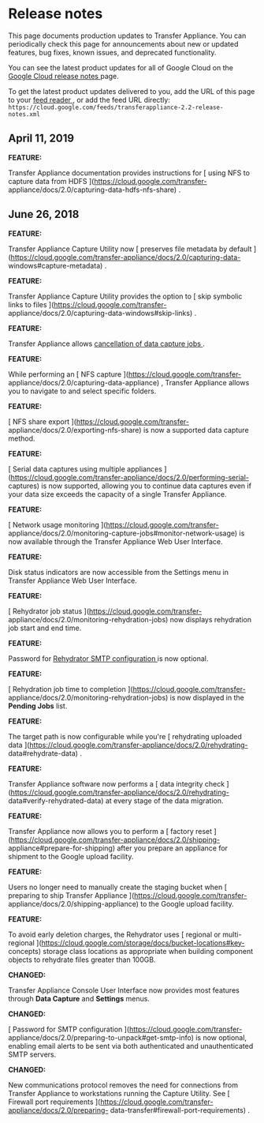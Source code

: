 #  Release notes

This page documents production updates to Transfer Appliance. You can
periodically check this page for announcements about new or updated features,
bug fixes, known issues, and deprecated functionality.

You can see the latest product updates for all of Google Cloud on the [ Google
Cloud release notes ](/release-notes) page.

To get the latest product updates delivered to you, add the URL of this page
to your [ feed reader
](https://wikipedia.org/wiki/Comparison_of_feed_aggregators) , or add the feed
URL directly: ` https://cloud.google.com/feeds/transferappliance-2.2-release-
notes.xml `

##  April 11, 2019

**FEATURE:**

Transfer Appliance documentation provides instructions for [ using NFS to
capture data from HDFS ](https://cloud.google.com/transfer-
appliance/docs/2.0/capturing-data-hdfs-nfs-share) .

##  June 26, 2018

**FEATURE:**

Transfer Appliance Capture Utility now [ preserves file metadata by default
](https://cloud.google.com/transfer-appliance/docs/2.0/capturing-data-
windows#capture-metadata) .

**FEATURE:**

Transfer Appliance Capture Utility provides the option to [ skip symbolic
links to files ](https://cloud.google.com/transfer-
appliance/docs/2.0/capturing-data-windows#skip-links) .

**FEATURE:**

Transfer Appliance allows [ cancellation of data capture jobs
](https://cloud.google.com/transfer-appliance/docs/2.0/canceling-jobs) .

**FEATURE:**

While performing an [ NFS capture ](https://cloud.google.com/transfer-
appliance/docs/2.0/capturing-data-appliance) , Transfer Appliance allows you
to navigate to and select specific folders.

**FEATURE:**

[ NFS share export ](https://cloud.google.com/transfer-
appliance/docs/2.0/exporting-nfs-share) is now a supported data capture
method.

**FEATURE:**

[ Serial data captures using multiple appliances
](https://cloud.google.com/transfer-appliance/docs/2.0/performing-serial-
captures) is now supported, allowing you to continue data captures even if
your data size exceeds the capacity of a single Transfer Appliance.

**FEATURE:**

[ Network usage monitoring ](https://cloud.google.com/transfer-
appliance/docs/2.0/monitoring-capture-jobs#monitor-network-usage) is now
available through the Transfer Appliance Web User Interface.

**FEATURE:**

Disk status indicators are now accessible from the Settings menu in Transfer
Appliance Web User Interface.

**FEATURE:**

[ Rehydrator job status ](https://cloud.google.com/transfer-
appliance/docs/2.0/monitoring-rehydration-jobs) now displays rehydration job
start and end time.

**FEATURE:**

Password for [ Rehydrator SMTP configuration
](https://cloud.google.com/transfer-appliance/docs/2.0/launching-rehydrator)
is now optional.

**FEATURE:**

[ Rehydration job time to completion ](https://cloud.google.com/transfer-
appliance/docs/2.0/monitoring-rehydration-jobs) is now displayed in the
**Pending Jobs** list.

**FEATURE:**

The target path is now configurable while you're [ rehydrating uploaded data
](https://cloud.google.com/transfer-appliance/docs/2.0/rehydrating-
data#rehydrate-data) .

**FEATURE:**

Transfer Appliance software now performs a [ data integrity check
](https://cloud.google.com/transfer-appliance/docs/2.0/rehydrating-
data#verify-rehydrated-data) at every stage of the data migration.

**FEATURE:**

Transfer Appliance now allows you to perform a [ factory reset
](https://cloud.google.com/transfer-appliance/docs/2.0/shipping-
appliance#prepare-for-shipping) after you prepare an appliance for shipment to
the Google upload facility.

**FEATURE:**

Users no longer need to manually create the staging bucket when [ preparing to
ship Transfer Appliance ](https://cloud.google.com/transfer-
appliance/docs/2.0/shipping-appliance) to the Google upload facility.

**FEATURE:**

To avoid early deletion charges, the Rehydrator uses [ regional or multi-
regional ](https://cloud.google.com/storage/docs/bucket-locations#key-
concepts) storage class locations as appropriate when building component
objects to rehydrate files greater than 100GB.

**CHANGED:**

Transfer Appliance Console User Interface now provides most features through
**Data Capture** and **Settings** menus.

**CHANGED:**

[ Password for SMTP configuration ](https://cloud.google.com/transfer-
appliance/docs/2.0/preparing-to-unpack#get-smtp-info) is now optional,
enabling email alerts to be sent via both authenticated and unauthenticated
SMTP servers.

**CHANGED:**

New communications protocol removes the need for connections from Transfer
Appliance to workstations running the Capture Utility. See [ Firewall port
requirements ](https://cloud.google.com/transfer-appliance/docs/2.0/preparing-
data-transfer#firewall-port-requirements) .


